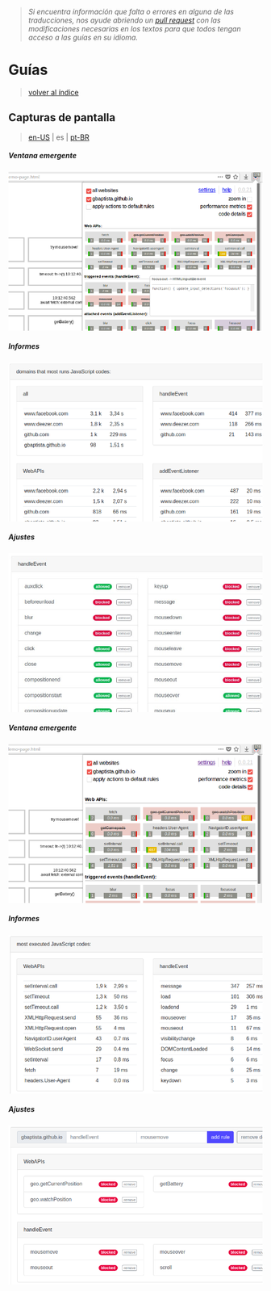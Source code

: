 > *Si encuentra información que falta o errores en alguna de las traducciones, nos ayude abriendo un [pull request](https://github.com/gbaptista/luminous/pulls) con las modificaciones necesarias en los textos para que todos tengan acceso a las guías en su idioma.*

# Guías
> [volver al índice](../guides)

## Capturas de pantalla
> [en-US](../../../doc/en-US/guides/screenshots.md) | es | [pt-BR](../../../doc/pt-BR/guides/screenshots.md)

##### Ventana emergente
![ventana emergente](../../../images/stores/firefox-add-ons/screenshots/en-US/1-popup-1.png)

##### Informes
![informes](../../../images/stores/firefox-add-ons/screenshots/en-US/2-reports-1.png)

##### Ajustes
![ajustes](../../../images/stores/firefox-add-ons/screenshots/en-US/3-settings-1.png)

##### Ventana emergente
![ventana emergente](../../../images/stores/firefox-add-ons/screenshots/en-US/4-popup-2.png)

##### Informes
![informes](../../../images/stores/firefox-add-ons/screenshots/en-US/5-reports-2.png)

##### Ajustes
![ajustes](../../../images/stores/firefox-add-ons/screenshots/en-US/6-settings-2.png)
